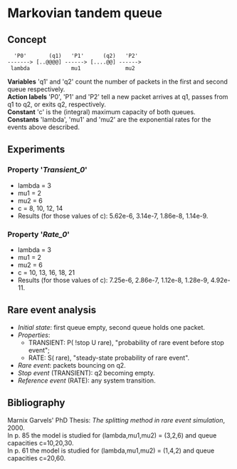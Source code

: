 Markovian tandem queue
======================

Concept
-------

```
  'P0'       (q1)   'P1'      (q2)   'P2'
-------> [..@@@@] ------> [....@@] ------>
 lambda             mu1              mu2
```

**Variables** 'q1' and 'q2' count the number of packets in the first
and second queue respectively.<br>
**Action labels** 'P0', 'P1' and 'P2' tell a new packet arrives at q1,
passes from q1 to q2, or exits q2, respectively.<br>
**Constant** 'c' is the (integral) maximum capacity of both queues.<br>
**Constants** 'lambda', 'mu1' and 'mu2' are the exponential rates
for the events above described.<br>

Experiments
-----------

### Property '*Transient_0*'
- lambda = 3
- mu1 = 2
- mu2 = 6
- c = 8, 10, 12, 14
- Results (for those values of c): 5.62e-6, 3.14e-7, 1.86e-8, 1.14e-9.

### Property '*Rate_0*'
- lambda = 3
- mu1 = 2
- mu2 = 6
- c = 10, 13, 16, 18, 21
- Results (for those values of c): 7.25e-6, 2.86e-7, 1.12e-8, 1.28e-9, 4.92e-11.

Rare event analysis
-------------------

- _Initial state_: first queue empty, second queue holds one packet.
- _Properties_:
    - TRANSIENT: P( !stop U rare), "probability of rare event before stop event";
    - RATE: S( rare), "steady-state probability of rare event".
- _Rare event_: packets bouncing on q2.
- _Stop event_ (TRANSIENT): q2 becoming empty.
- _Reference event_ (RATE): any system transition.


Bibliography
------------

Marnix Garvels' PhD Thesis: _The splitting method in rare event simulation_,
2000.<br>
In p. 85 the model is studied for (lambda,mu1,mu2) = (3,2,6) and queue
capacities c=10,20,30.<br>
In p. 61 the model is studied for (lambda,mu1,mu2) = (1,4,2) and queue
capacities c=20,60.

